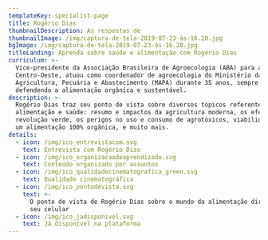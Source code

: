 ```yaml
---
templateKey: specialist-page
title: Rogério Dias
thumbnailDescription: As respostas de
thumbnailImage: /img/captura-de-tela-2019-07-23-às-16.20.jpg
bgImage: /img/captura-de-tela-2019-07-23-às-16.20.jpg
titleLanding: Aprenda sobre saúde e alimentação com Rogério Dias
curriculum: >-
  Vice-presidente da Associação Brasileira de Agroecologia (ABA) para a região
  Centro-Oeste, atuou como coordenador de agroecologia do Ministério da
  Agricultura, Pecuária e Abastecimento (MAPA) durante 35 anos, sempre
  defendendo a alimentação orgânica e sustentável.
description: >-
  Rogério Dias traz seu ponto de vista sobre diversos tópicos referentes à
  alimentação e saúde: resumo e impactos da agricultura moderna, os efeitos da
  revolução verde, os perigos no uso e consumo de agrotóxicos, viabilidade para
  um alimentação 100% orgânica, e muito mais.
details:
  - icon: /img/ico_entrevistacom.svg
    text: Entrevista com Rogério Dias
  - icon: /img/ico_organizacaodeaprendizado.svg
    text: Conteúdo organizado por assuntos
  - icon: /img/ico_qualidadecinematografica_green.svg
    text: Qualidade cinematográfica
  - icon: /img/ico_pontodevista.svg
    text: >-
      O ponto de vista de Rogério Dias sobre o mundo da alimentação direto no
      seu celular
  - icon: /img/ico_jadisponivel.svg
    text: Já disponível na plataforma
---
```


